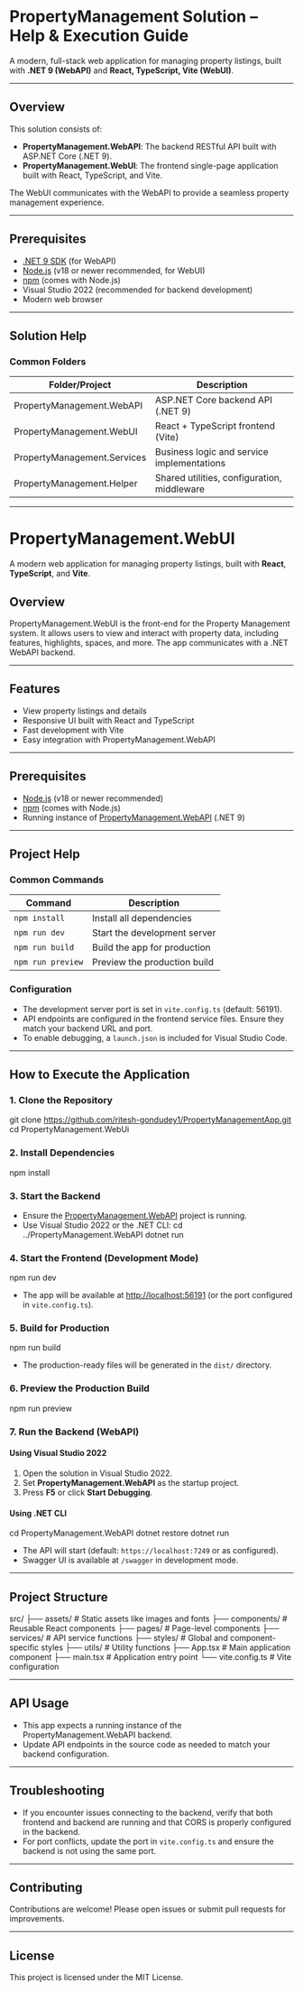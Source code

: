 ﻿# PropertyManagement Solution – Help & Execution Guide

A modern, full-stack web application for managing property listings, built with **.NET 9 (WebAPI)** and **React, TypeScript, Vite (WebUI)**.

---

## Overview

This solution consists of:
- **PropertyManagement.WebAPI**: The backend RESTful API built with ASP.NET Core (.NET 9).
- **PropertyManagement.WebUI**: The frontend single-page application built with React, TypeScript, and Vite.

The WebUI communicates with the WebAPI to provide a seamless property management experience.

---

## Prerequisites

- [.NET 9 SDK](https://dotnet.microsoft.com/download) (for WebAPI)
- [Node.js](https://nodejs.org/) (v18 or newer recommended, for WebUI)
- [npm](https://www.npmjs.com/) (comes with Node.js)
- Visual Studio 2022 (recommended for backend development)
- Modern web browser

---

## Solution Help

### Common Folders

| Folder/Project                | Description                                      |
|-------------------------------|--------------------------------------------------|
| PropertyManagement.WebAPI     | ASP.NET Core backend API (.NET 9)                |
| PropertyManagement.WebUI      | React + TypeScript frontend (Vite)               |
| PropertyManagement.Services   | Business logic and service implementations       |
| PropertyManagement.Helper     | Shared utilities, configuration, middleware      |

---

# PropertyManagement.WebUI

A modern web application for managing property listings, built with **React**, **TypeScript**, and **Vite**.

## Overview

PropertyManagement.WebUI is the front-end for the Property Management system. It allows users to view and interact with property data, including features, highlights, spaces, and more. The app communicates with a .NET WebAPI backend.

---

## Features

- View property listings and details
- Responsive UI built with React and TypeScript
- Fast development with Vite
- Easy integration with PropertyManagement.WebAPI

---

## Prerequisites

- [Node.js](https://nodejs.org/) (v18 or newer recommended)
- [npm](https://www.npmjs.com/) (comes with Node.js)
- Running instance of [PropertyManagement.WebAPI](../PropertyManagement.WebAPI) (.NET 9)

---

## Project Help

### Common Commands

| Command                | Description                                 |
|------------------------|---------------------------------------------|
| `npm install`          | Install all dependencies                    |
| `npm run dev`          | Start the development server                |
| `npm run build`        | Build the app for production                |
| `npm run preview`      | Preview the production build                |

### Configuration

- The development server port is set in `vite.config.ts` (default: 56191).
- API endpoints are configured in the frontend service files. Ensure they match your backend URL and port.
- To enable debugging, a `launch.json` is included for Visual Studio Code.

---

## How to Execute the Application

### 1. Clone the Repository
git clone https://github.com/ritesh-gondudey1/PropertyManagementApp.git 
cd PropertyManagement.WebUi


### 2. Install Dependencies
npm install


### 3. Start the Backend

- Ensure the [PropertyManagement.WebAPI](../PropertyManagement.WebAPI) project is running.
- Use Visual Studio 2022 or the .NET CLI:
cd ../PropertyManagement.WebAPI dotnet run


### 4. Start the Frontend (Development Mode)
npm run dev


- The app will be available at [http://localhost:56191](http://localhost:56191) (or the port configured in `vite.config.ts`).

### 5. Build for Production
npm run build


- The production-ready files will be generated in the `dist/` directory.

### 6. Preview the Production Build
npm run preview


### 7. Run the Backend (WebAPI)

#### Using Visual Studio 2022

1. Open the solution in Visual Studio 2022.
2. Set **PropertyManagement.WebAPI** as the startup project.
3. Press **F5** or click **Start Debugging**.

#### Using .NET CLI
cd PropertyManagement.WebAPI dotnet restore dotnet run


- The API will start (default: `https://localhost:7249` or as configured).
- Swagger UI is available at `/swagger` in development mode.

---

## Project Structure
src/ 
├── assets/         # Static assets like images and fonts 
├── components/     # Reusable React components 
├── pages/          # Page-level components 
├── services/       # API service functions 
├── styles/         # Global and component-specific styles 
├── utils/          # Utility functions 
├── App.tsx         # Main application component 
├── main.tsx        # Application entry point 
└── vite.config.ts  # Vite configuration



---

## API Usage

- This app expects a running instance of the PropertyManagement.WebAPI backend.
- Update API endpoints in the source code as needed to match your backend configuration.

---

## Troubleshooting

- If you encounter issues connecting to the backend, verify that both frontend and backend are running and that CORS is properly configured in the backend.
- For port conflicts, update the port in `vite.config.ts` and ensure the backend is not using the same port.

---

## Contributing

Contributions are welcome! Please open issues or submit pull requests for improvements.

---

## License

This project is licensed under the MIT License.

